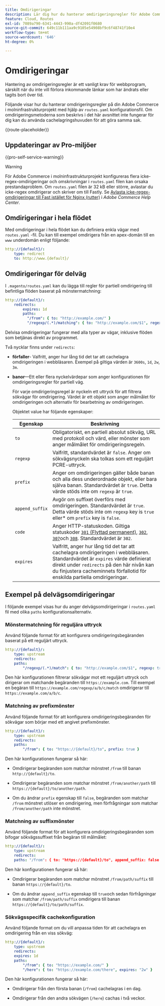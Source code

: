 ```yaml
---
title: Omdirigeringar
description: Lär dig hur du hanterar omdirigeringsregler för Adobe Commerce i molninfrastrukturprojekt.
feature: Cloud, Routes
exl-id: 7089a790-6341-4443-990a-df42091f0680
source-git-commit: 649c11b111aa9c9105e54908bf9c6f48741f10e4
workflow-type: tm+mt
source-wordcount: '646'
ht-degree: 0%

---
```


# Omdirigeringar

Hantering av omdirigeringsregler är ett vanligt krav för webbprogram, särskilt när du inte vill förlora inkommande länkar som har ändrats eller tagits bort över tid.

Följande visar hur du hanterar omdirigeringsregler på din Adobe Commerce i molninfrastrukturprojekt med hjälp av `routes.yaml` konfigurationsfil. Om omdirigeringsmetoderna som beskrivs i det här avsnittet inte fungerar för dig kan du använda cachelagringshuvuden för att göra samma sak.

{{route-placeholder}}

## Uppdateringar av Pro-miljöer

{{pro-self-service-warning}}

>[!WARNING]
>
>För Adobe Commerce i molninfrastrukturprojekt konfigureras flera icke-regex-omdirigeringar och omskrivningar i `routes.yaml` filen kan orsaka prestandaproblem. Om `routes.yaml` filen är 32 kB eller större, avlastar du icke-regex omdirigerar och skriver om till Fastly. Se [Avlasta icke-regex-omdirigeringar till Fast istället för Nginx (rutter)](https://experienceleague.adobe.com/docs/commerce-knowledge-base/kb/troubleshooting/miscellaneous/offload-non-regex-redirects-to-fastly-instead-of-nginx-routes.html) i _Adobe Commerce Help Center_.

## Omdirigeringar i hela flödet

Med omdirigeringar i hela flödet kan du definiera enkla vägar med `routes.yaml` -fil. Du kan till exempel omdirigera från en apex-domän till en `www` underdomän enligt följande:

```yaml
http://{default}/:
    type: redirect
    to: http://www.{default}/
```

## Omdirigeringar för delväg

I `.magento/routes.yaml` kan du lägga till regler för partiell omdirigering till befintliga flöden baserat på mönstermatchning:

```yaml
http://{default}/:
    redirects:
        expires: 1d
        paths:
          "/from": { to: "http://example.com/" }
          "/regexp/(.*)/matching": { to: "http://example.com/$1", regexp: true }
```

Delvisa omdirigeringar fungerar med alla typer av vägar, inklusive flöden som betjänas direkt av programmet.

Två nycklar finns under `redirects`:

- **förfaller**- Valfritt, anger hur lång tid det tar att cachelagra omdirigeringen i webbläsaren. Exempel på giltiga värden är `3600s`, `1d`, `2w`, `3m`.

- **banor**—Ett eller flera nyckelvärdepar som anger konfigurationen för omdirigeringsregler för partiell väg.

  För varje omdirigeringsregel är nyckeln ett uttryck för att filtrera sökvägar för omdirigering. Värdet är ett objekt som anger målmålet för omdirigeringen och alternativ för bearbetning av omdirigeringen.

  Objektet value har följande egenskaper:

  | Egenskap | Beskrivning |
  | ---------- | ----------- |
  | `to` | Obligatoriskt, en partiell absolut sökväg, URL med protokoll och värd, eller mönster som anger målmålet för omdirigeringsregeln. |
  | `regexp` | Valfritt, standardvärdet är `false`. Anger om sökvägsnyckeln ska tolkas som ett reguljärt PCRE-uttryck. |
  | `prefix` | Anger om omdirigeringen gäller både banan och alla dess underordnade objekt, eller bara själva banan. Standardvärdet är `true`. Detta värde stöds inte om `regexp` är `true`. |
  | `append_suffix` | Avgör om suffixet överförs med omdirigeringen. Standardvärdet är `true`. Detta värde stöds inte om `regexp` key is `true` eller* om `prefix` key is `false`. |
  | `code` | Anger HTTP-statuskoden. Giltiga statuskoder [`301` (Flyttad permanent)](https://www.w3.org/Protocols/rfc2616/rfc2616-sec10.html#sec10.3.2), [`302`](https://www.w3.org/Protocols/rfc2616/rfc2616-sec10.html#sec10.3.3), [`307`](https://www.w3.org/Protocols/rfc2616/rfc2616-sec10.html#sec10.3.8)och [`308`](https://www.rfc-editor.org/rfc/rfc7238). Standardvärdet är `302`. |
  | `expires` | Valfritt, anger hur lång tid det tar att cachelagra omdirigeringen i webbläsaren. Standardvärdet är `expires` värde definierat direkt under `redirects` på den här nivån kan du finjustera cacheminnets förfallotid för enskilda partiella omdirigeringar. |

## Exempel på delvägsomdirigeringar

I följande exempel visas hur du anger delvägsomdirigeringar i `routes.yaml` fil med olika `paths` konfigurationsalternativ.

### Mönstermatchning för reguljära uttryck

Använd följande format för att konfigurera omdirigeringsbegäranden baserat på ett reguljärt uttryck.

```yaml
http://{default}/:
    type: upstream
    redirects:
    paths:
        "/regexp/(.*)/match": { to: "http://example.com/$1", regexp: true }
```

Den här konfigurationen filtrerar sökvägar mot ett reguljärt uttryck och dirigerar om matchande begäranden till `https://example.com`. Till exempel en begäran till `https://example.com/regexp/a/b/c/match` omdirigerar till `https://example.com/a/b/c`.

### Matchning av prefixmönster

Använd följande format för att konfigurera omdirigeringsbegäranden för sökvägar som börjar med ett angivet prefixmönster.

```yaml
http://{default}/:
    type: upstream
    redirects:
    paths:
        "/from": { to: "https://{default}/to", prefix: true }
```

Den här konfigurationen fungerar så här:

- Omdirigerar begäranden som matchar mönstret `/from` till banan `http://{default}/to`.

- Omdirigerar begäranden som matchar mönstret `/from/another/path` till `https://{default}/to/another/path`.

- Om du ändrar `prefix` egenskap till `false`, begäranden som matchar `/from` mönstret utlöser en omdirigering, men förfrågningar som matchar `/from/another/path` inte mönstret.

### Matchning av suffixmönster

Använd följande format för att konfigurera omdirigeringsbegäranden som bifogar sökvägssuffixet från begäran till målmålet:

```yaml
http://{default}/:
    type: upstream
    redirects:
    paths: "/from": { to: "https://{default}/to", append_suffix: false }
```

Den här konfigurationen fungerar så här:

- Omdirigerar begäranden som matchar mönstret `/from/path/suffix` till banan `https://{default}/to`.

- Om du ändrar `append_suffix` egenskap till `true`och sedan förfrågningar som matchar `/from/path/suffix`  omdirigera till banan `https://{default}/to/path/suffix`.

### Sökvägsspecifik cachekonfiguration

Använd följande format om du vill anpassa tiden för att cachelagra en omdirigering från en viss sökväg:

```yaml
http://{default}/:
    type: upstream
    redirects:
    expires: 1d
    paths:
        "/from": { to: "https://example.com/" }
        "/here": { to: "https://example.com/there", expires: "2w" }
```

Den här konfigurationen fungerar så här:

- Omdirigerar från den första banan (`/from`) cachelagras i en dag.

- Omdirigerar från den andra sökvägen (`/here`) cachas i två veckor.
